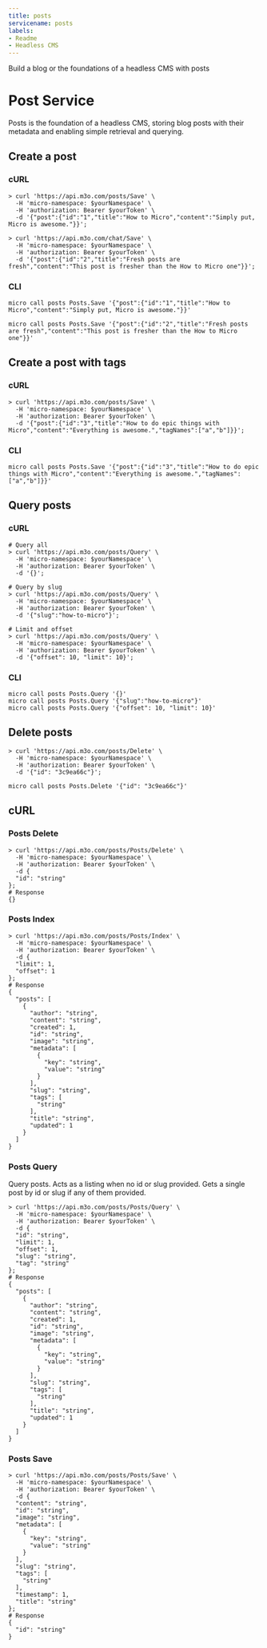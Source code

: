 ```yaml
---
title: posts
servicename: posts
labels: 
- Readme
- Headless CMS
---
```

Build a blog or the foundations of a headless CMS with posts

# Post Service

Posts is the foundation of a headless CMS, storing blog posts with their metadata and enabling simple retrieval and querying.

## Create a post

### cURL

```shell
> curl 'https://api.m3o.com/posts/Save' \
  -H 'micro-namespace: $yourNamespace' \
  -H 'authorization: Bearer $yourToken' \
  -d '{"post":{"id":"1","title":"How to Micro","content":"Simply put, Micro is awesome."}}';

> curl 'https://api.m3o.com/chat/Save' \
  -H 'micro-namespace: $yourNamespace' \
  -H 'authorization: Bearer $yourToken' \
  -d '{"post":{"id":"2","title":"Fresh posts are fresh","content":"This post is fresher than the How to Micro one"}}';
```

### CLI

```shell
micro call posts Posts.Save '{"post":{"id":"1","title":"How to Micro","content":"Simply put, Micro is awesome."}}'

micro call posts Posts.Save '{"post":{"id":"2","title":"Fresh posts are fresh","content":"This post is fresher than the How to Micro one"}}'
```

## Create a post with tags


### cURL

```shell
> curl 'https://api.m3o.com/posts/Save' \
  -H 'micro-namespace: $yourNamespace' \
  -H 'authorization: Bearer $yourToken' \
  -d '{"post":{"id":"3","title":"How to do epic things with Micro","content":"Everything is awesome.","tagNames":["a","b"]}}';
```

### CLI

```shell
micro call posts Posts.Save '{"post":{"id":"3","title":"How to do epic things with Micro","content":"Everything is awesome.","tagNames":["a","b"]}}'
```

## Query posts

### cURL

```shell
# Query all
> curl 'https://api.m3o.com/posts/Query' \
  -H 'micro-namespace: $yourNamespace' \
  -H 'authorization: Bearer $yourToken' \
  -d '{}';

# Query by slug
> curl 'https://api.m3o.com/posts/Query' \
  -H 'micro-namespace: $yourNamespace' \
  -H 'authorization: Bearer $yourToken' \
  -d '{"slug":"how-to-micro"}';

# Limit and offset
> curl 'https://api.m3o.com/posts/Query' \
  -H 'micro-namespace: $yourNamespace' \
  -H 'authorization: Bearer $yourToken' \
  -d '{"offset": 10, "limit": 10}';
```

### CLI

```shell
micro call posts Posts.Query '{}'
micro call posts Posts.Query '{"slug":"how-to-micro"}'
micro call posts Posts.Query '{"offset": 10, "limit": 10}'
```

## Delete posts

```shell
> curl 'https://api.m3o.com/posts/Delete' \
  -H 'micro-namespace: $yourNamespace' \
  -H 'authorization: Bearer $yourToken' \
  -d '{"id": "3c9ea66c"}';
```

```shell
micro call posts Posts.Delete '{"id": "3c9ea66c"}'
```

## cURL


### Posts Delete
<!-- We use the request body description here as endpoint descriptions are not
being lifted correctly from the proto by the openapi spec generator -->

```shell
> curl 'https://api.m3o.com/posts/Posts/Delete' \
  -H 'micro-namespace: $yourNamespace' \
  -H 'authorization: Bearer $yourToken' \
  -d {
  "id": "string"
};
# Response
{}
```


### Posts Index
<!-- We use the request body description here as endpoint descriptions are not
being lifted correctly from the proto by the openapi spec generator -->

```shell
> curl 'https://api.m3o.com/posts/Posts/Index' \
  -H 'micro-namespace: $yourNamespace' \
  -H 'authorization: Bearer $yourToken' \
  -d {
  "limit": 1,
  "offset": 1
};
# Response
{
  "posts": [
    {
      "author": "string",
      "content": "string",
      "created": 1,
      "id": "string",
      "image": "string",
      "metadata": [
        {
          "key": "string",
          "value": "string"
        }
      ],
      "slug": "string",
      "tags": [
        "string"
      ],
      "title": "string",
      "updated": 1
    }
  ]
}
```


### Posts Query
<!-- We use the request body description here as endpoint descriptions are not
being lifted correctly from the proto by the openapi spec generator -->
Query posts. Acts as a listing when no id or slug provided.
 Gets a single post by id or slug if any of them provided.
```shell
> curl 'https://api.m3o.com/posts/Posts/Query' \
  -H 'micro-namespace: $yourNamespace' \
  -H 'authorization: Bearer $yourToken' \
  -d {
  "id": "string",
  "limit": 1,
  "offset": 1,
  "slug": "string",
  "tag": "string"
};
# Response
{
  "posts": [
    {
      "author": "string",
      "content": "string",
      "created": 1,
      "id": "string",
      "image": "string",
      "metadata": [
        {
          "key": "string",
          "value": "string"
        }
      ],
      "slug": "string",
      "tags": [
        "string"
      ],
      "title": "string",
      "updated": 1
    }
  ]
}
```


### Posts Save
<!-- We use the request body description here as endpoint descriptions are not
being lifted correctly from the proto by the openapi spec generator -->

```shell
> curl 'https://api.m3o.com/posts/Posts/Save' \
  -H 'micro-namespace: $yourNamespace' \
  -H 'authorization: Bearer $yourToken' \
  -d {
  "content": "string",
  "id": "string",
  "image": "string",
  "metadata": [
    {
      "key": "string",
      "value": "string"
    }
  ],
  "slug": "string",
  "tags": [
    "string"
  ],
  "timestamp": 1,
  "title": "string"
};
# Response
{
  "id": "string"
}
```


